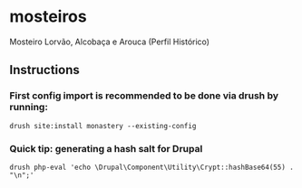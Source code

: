 # mosteiros
Mosteiro Lorvão, Alcobaça e Arouca (Perfil Histórico)

## Instructions

### First config import is recommended to be done via drush by running:
```
drush site:install monastery --existing-config
```

### Quick tip: generating a hash salt for Drupal
```
drush php-eval 'echo \Drupal\Component\Utility\Crypt::hashBase64(55) . "\n";'
```
